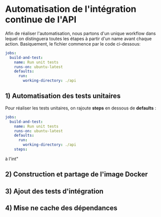 # Automatisation de l'intégration continue de l'API

Afin de réaliser l'automatisation, nous partons d'un unique workflow dans lequel on distinguera toutes les étapes à partir d'un name avant chaque action.
Basiquement, le fichier commence par le code ci-dessous:

```yaml
jobs:
  build-and-test:
    name: Run unit tests
    runs-on: ubuntu-latest
    defaults:
      run:
        working-directory: ./api
```

## 1) Automatisation des tests unitaires

Pour réaliser les tests unitaires, on rajoute **steps** en dessous de **defaults** :

```yaml
jobs:
  build-and-test:
    name: Run unit tests
    runs-on: ubuntu-latest
    defaults:
      run:
        working-directory: ./api
    steps:

```
à l'int"



## 2) Construction et partage de l'image Docker
## 3) Ajout des tests d'intégration
## 4) Mise ne cache des dépendances